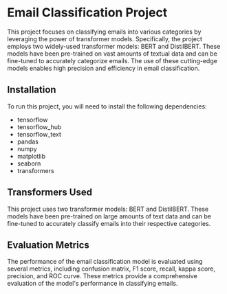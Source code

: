 # Email Classification Project

This project focuses on classifying emails into various categories by leveraging the power of transformer models. Specifically, the project employs two widely-used transformer models: BERT and DistilBERT. These models have been pre-trained on vast amounts of textual data and can be fine-tuned to accurately categorize emails. The use of these cutting-edge models enables high precision and efficiency in email classification.

## Installation

To run this project, you will need to install the following dependencies:

- tensorflow 
- tensorflow_hub 
- tensorflow_text 
- pandas 
- numpy 
- matplotlib 
- seaborn 
- transformers

## Transformers Used

This project uses two transformer models: BERT and DistilBERT. These models have been pre-trained on large amounts of text data and can be fine-tuned to accurately classify emails into their respective categories.

## Evaluation Metrics

The performance of the email classification model is evaluated using several metrics, including confusion matrix, F1 score, recall, kappa score, precision, and ROC curve. These metrics provide a comprehensive evaluation of the model's performance in classifying emails.


